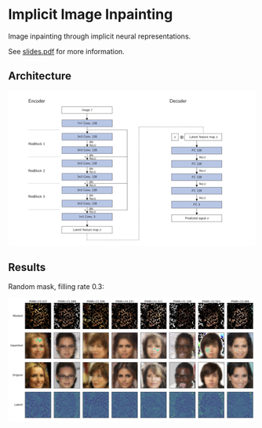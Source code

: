 # Implicit Image Inpainting

Image inpainting through implicit neural representations.

See [slides.pdf](./slides.pdf) for more information.

## Architecture

![Architecture](./images/architecture.png)

## Results

Random mask, filling rate 0.3:

![Results](./images/results.png)
